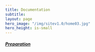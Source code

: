 ```yaml
---
title: Documentation
subtitle: 
layout: page
hero_image: "/img/sitev1.0/home03.jpg"
hero_height: is-small
---
```


##### [Preparation](/docs/preparation.md)


